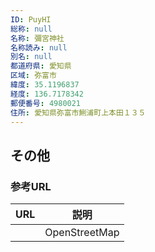 ```yaml
---
ID: PuyHI
総称: null
名称: 彌宮神社
名称読み: null
別名: null
都道府県: 愛知県
区域: 弥富市
緯度: 35.1196837
経度: 136.7178342
郵便番号: 4980021
住所: 愛知県弥富市鯏浦町上本田１３５
---
```


## その他

### 参考URL

| URL | 説明          |
| --- | ------------- |
|     | OpenStreetMap |
